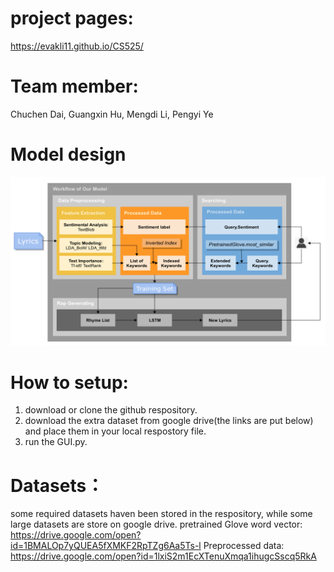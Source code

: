 # project pages:
https://evakli11.github.io/CS525/

# Team member: 
Chuchen Dai, Guangxin Hu, Mengdi Li, Pengyi Ye

# Model design
![workflow](workflow.png)

# How to setup:
1. download or clone the github respository.
2. download the extra dataset from google drive(the links are put below) and place them in your local respostory file.
3. run the GUI.py.

# Datasets：
some required datasets haven been stored in the respository, while some large datasets are store on google drive. 
pretrained Glove word vector: https://drive.google.com/open?id=1BMALOp7yQUEA5fXMKF2RpTZg6Aa5Ts-l
Preprocessed data: https://drive.google.com/open?id=1lxiS2m1EcXTenuXmqa1ihugcSscq5RkA
